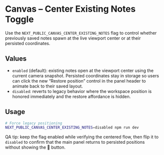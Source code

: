 # Canvas – Center Existing Notes Toggle

Use the `NEXT_PUBLIC_CANVAS_CENTER_EXISTING_NOTES` flag to control whether previously saved notes spawn at the live viewport center or at their persisted coordinates.

## Values
- `enabled` (default): existing notes open at the viewport center using the current camera snapshot. Persisted coordinates stay in storage so users can click the new “Restore position” control in the panel header to animate back to their saved layout.
- `disabled`: reverts to legacy behavior where the workspace position is honored immediately and the restore affordance is hidden.

## Usage
```bash
# Force legacy positioning
NEXT_PUBLIC_CANVAS_CENTER_EXISTING_NOTES=disabled npm run dev
```

QA tip: keep the flag enabled while verifying the centered flow, then flip it to `disabled` to confirm that the main panel returns to persisted positions without showing the 📍 button.
